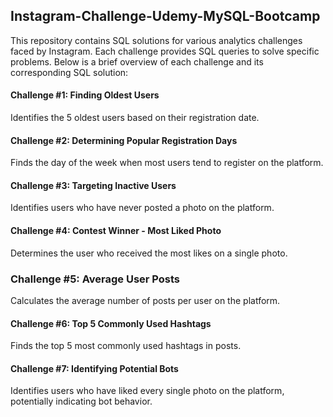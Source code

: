## Instagram-Challenge-Udemy-MySQL-Bootcamp

This repository contains SQL solutions for various analytics challenges faced by Instagram. Each challenge provides SQL queries to solve specific problems. Below is a brief overview of each challenge and its corresponding SQL solution:

#### Challenge #1: Finding Oldest Users
Identifies the 5 oldest users based on their registration date.

#### Challenge #2: Determining Popular Registration Days
Finds the day of the week when most users tend to register on the platform.

#### Challenge #3: Targeting Inactive Users
Identifies users who have never posted a photo on the platform.

#### Challenge #4: Contest Winner - Most Liked Photo
Determines the user who received the most likes on a single photo.

### Challenge #5: Average User Posts
Calculates the average number of posts per user on the platform.

#### Challenge #6: Top 5 Commonly Used Hashtags
Finds the top 5 most commonly used hashtags in posts.

#### Challenge #7: Identifying Potential Bots
Identifies users who have liked every single photo on the platform, potentially indicating bot behavior.
